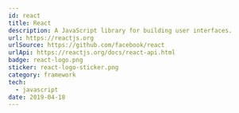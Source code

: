 ```yaml
---
id: react
title: React
description: A JavaScript library for building user interfaces.
url: https://reactjs.org
urlSource: https://github.com/facebook/react
urlApi: https://reactjs.org/docs/react-api.html
badge: react-logo.png
sticker: react-logo-sticker.png
category: framework
tech: 
  - javascript
date: 2019-04-18
---
```


